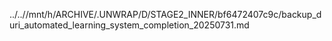 ../..//mnt/h/ARCHIVE/.UNWRAP/D/STAGE2_INNER/bf6472407c9c/backup_duri_automated_learning_system_completion_20250731.md